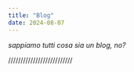 ```yaml
---
title: "Blog"
date: 2024-08-07
---
```


_sappiamo tutti cosa sia un blog, no?_ 

//////////////////////////